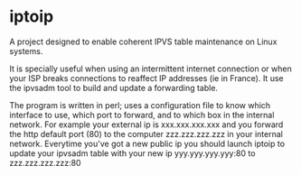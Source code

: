 iptoip
======

A project designed to enable coherent IPVS table maintenance on Linux systems.

It is specially useful when using an intermittent internet connection or when your ISP breaks connections to reaffect IP addresses (ie in France). 
It use the ipvsadm tool to build and update a forwarding table.

The program is written in perl; uses a configuration file to know which interface to use, which port to forward, and to which box in the internal network. For example your external ip is xxx.xxx.xxx.xxx and you forward the http default port (80) to the computer zzz.zzz.zzz.zzz in your internal network. Everytime you've got a new public ip you should launch iptoip to update your ipvsadm table with your new ip yyy.yyy.yyy.yyy:80 to zzz.zzz.zzz.zzz:80 